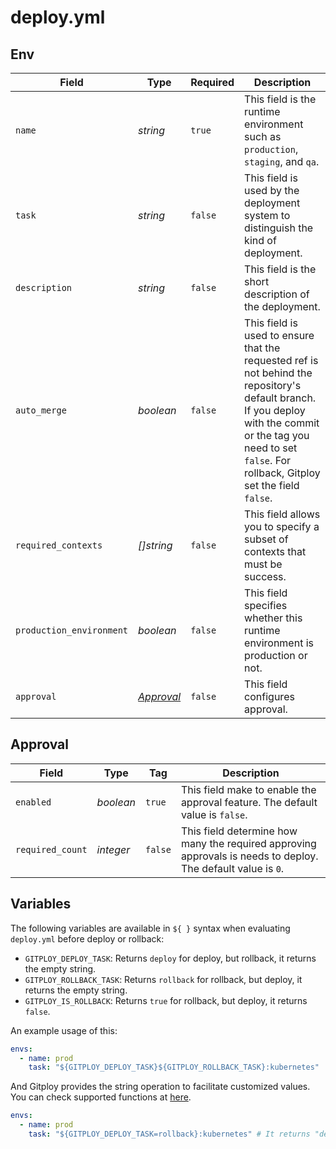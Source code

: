 # deploy.yml

## Env


Field                    |Type                     |Required  |Description
---                      |----                     |---       |---
`name`                   |*string*                 |`true`    |This field is the runtime environment such as `production`, `staging`, and `qa`. 
`task`                   |*string*                 |`false`   |This field is used by the deployment system to distinguish the kind of deployment. 
`description`            |*string*                 |`false`   |This field is the short description of the deployment. 
`auto_merge`             |*boolean*                |`false`   |This field is used to ensure that the requested ref is not behind the repository's default branch. If you deploy with the commit or the tag you need to set `false`. For rollback, Gitploy set the field `false`.
`required_contexts`      |*[]string*               |`false`   |This field allows you to specify a subset of contexts that must be success. 
`production_environment` |*boolean*                |`false`   |This field specifies whether this runtime environment is production or not.
`approval`               |*[Approval](#approval)*  |`false`   |This field configures approval.

## Approval

Field            |Type      |Tag     |Description
---              |---       |---     |---
`enabled`        |*boolean* |`true`  |This field make to enable the approval feature. The default value is `false`.
`required_count` |*integer* |`false` |This field determine how many the required approving approvals is needs to deploy. The default value is `0`.

## Variables

The following variables are available in `${ }` syntax when evaluating `deploy.yml` before deploy or rollback:

* `GITPLOY_DEPLOY_TASK`: Returns `deploy` for deploy, but rollback, it returns the empty string.
* `GITPLOY_ROLLBACK_TASK`: Returns `rollback` for rollback, but deploy, it returns the empty string.
* `GITPLOY_IS_ROLLBACK`: Returns `true` for rollback, but deploy, it returns `false`.

An example usage of this:

```yaml
envs:
  - name: prod
    task: "${GITPLOY_DEPLOY_TASK}${GITPLOY_ROLLBACK_TASK}:kubernetes"  # It returns "deploy:kubernetes" or "rollback:kubernetes"
```

And Gitploy provides the string operation to facilitate customized values. You can check supported functions at [here](https://github.com/drone/envsubst).

```yaml
envs:
  - name: prod
    task: "${GITPLOY_DEPLOY_TASK=rollback}:kubernetes" # It returns "deploy:kubernetes" or "rollback:kubernetes"
```
